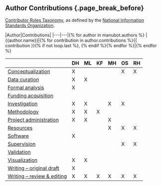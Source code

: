 ## Author Contributions {.page_break_before}

[Contributor Roles Taxonomy](https://credit.niso.org/), as defined by the [National Information Standards Organization](https://credit.niso.org/contributor-roles-defined/).

|Author|Contributions|
|---|---|{% for author in manubot.authors %}
|{{author.name}}|{% for contribution in author.contributions %}{{ contribution }}{% if not loop.last %}, {% endif %}{% endfor %}|{% endfor %}

|                                                                                                 | DH | ML | KF | MH | OS | RH |
|-------------------------------------------------------------------------------------------------|----|----|----|----|----|----|
| [Conceptualization](https://credit.niso.org/contributor-roles/conceptualization/)               | X  |    |    |    | X  | X  |
| [Data curation](https://credit.niso.org/contributor-roles/data-curation/)                       | X  | X  |    |    |    |    |
| [Formal analysis](https://credit.niso.org/contributor-roles/formal-analysis/)                   | X  |    |    |    |    |    |
| [Funding acquisition](https://credit.niso.org/contributor-roles/funding-acquisition/)           |    |    |    |    |    |    |
| [Investigation](https://credit.niso.org/contributor-roles/investigation/)                       | X  | X  |    | X  | X  |    |
| [Methodology](https://credit.niso.org/contributor-roles/methodology/)                           | X  | X  | X  |    |    |    |
| [Project administration](https://credit.niso.org/contributor-roles/project-administration/)     | X  | X  |    | X  |    |    |
| [Resources](https://credit.niso.org/contributor-roles/resources/)                               |    |    |    | X  | X  | X  |
| [Software](https://credit.niso.org/contributor-roles/software/)                                 | X  |    |    |    |    |    |
| [Supervision](https://credit.niso.org/contributor-roles/supervision/)                           |    |    |    |    | X  | X  |
| [Validation](https://credit.niso.org/contributor-roles/validation/)                             |    |    |    |    |    |    |
| [Visualization](https://credit.niso.org/contributor-roles/visualization/)                       | X  | X  |    |    |    |    |
| [Writing – original draft](https://credit.niso.org/contributor-roles/writing-original-draft/)   | X  |    |    |    |    |    |
| [Writing – review & editing](https://credit.niso.org/contributor-roles/writing-review-editing/) | X  | X  | X  | X  | X  | X  |